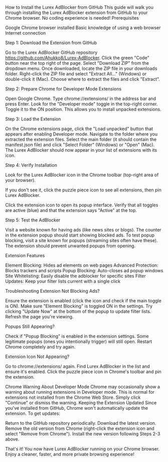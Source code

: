 How to Install the Lurex AdBlocker from GitHub
This guide will walk you through installing the Lurex AdBlocker extension from GitHub to your Chrome browser. No coding experience is needed!
Prerequisites

Google Chrome browser installed
Basic knowledge of using a web browser
Internet connection

Step 1: Download the Extension from GitHub

Go to the Lurex AdBlocker GitHub repository https://github.com/Ahukko8/Lurex-AdBlocker.
Click the green "Code" button near the top right of the page.
Select "Download ZIP" from the dropdown menu.
Once downloaded, locate the ZIP file in your downloads folder.
Right-click the ZIP file and select "Extract All..." (Windows) or double-click it (Mac).
Choose where to extract the files and click "Extract".

Step 2: Prepare Chrome for Developer Mode Extensions

Open Google Chrome.
Type chrome://extensions/ in the address bar and press Enter.
Look for the "Developer mode" toggle in the top-right corner.
Toggle it to the ON position. This allows you to install unpacked extensions.

Step 3: Load the Extension

On the Chrome extensions page, click the "Load unpacked" button that appears after enabling Developer mode.
Navigate to the folder where you extracted the extension files.
Select the main folder (it should contain the manifest.json file) and click "Select Folder" (Windows) or "Open" (Mac).
The Lurex AdBlocker should now appear in your list of extensions with its icon.

Step 4: Verify Installation

Look for the Lurex AdBlocker icon in the Chrome toolbar (top-right area of your browser).

If you don't see it, click the puzzle piece icon to see all extensions, then pin Lurex AdBlocker.


Click the extension icon to open its popup interface.
Verify that all toggles are active (blue) and that the extension says "Active" at the top.

Step 5: Test the AdBlocker

Visit a website known for having ads (like news sites or blogs).
The counter in the extension popup should start showing blocked ads.
To test popup blocking, visit a site known for popups (streaming sites often have these).
The extension should prevent unwanted popups from opening.

Extension Features

Element Blocking: Hides ad elements on web pages
Advanced Protection: Blocks trackers and scripts
Popup Blocking: Auto-closes ad popup windows
Site Whitelisting: Easily disable the adblocker for specific sites
Filter Updates: Keep your filter lists current with a single click

Troubleshooting
Extension Not Blocking Ads?

Ensure the extension is enabled (click the icon and check if the main toggle is ON).
Make sure "Element Blocking" is toggled ON in the settings.
Try clicking "Update Now" at the bottom of the popup to update filter lists.
Refresh the page you're viewing.

Popups Still Appearing?

Check if "Popup Blocking" is enabled in the extension settings.
Some legitimate popups (ones you intentionally trigger) will still open.
Restart Chrome completely and try again.

Extension Icon Not Appearing?

Go to chrome://extensions/ again.
Find Lurex AdBlocker in the list and ensure it's enabled.
Click the puzzle piece icon in Chrome's toolbar and pin the extension.

Chrome Warning About Developer Mode
Chrome may occasionally show a warning about running extensions in Developer mode. This is normal for extensions not installed from the Chrome Web Store. Simply click "Continue" or dismiss the warning.
Keeping the Extension Updated
Since you've installed from GitHub, Chrome won't automatically update the extension. To get updates:

Return to the GitHub repository periodically.
Download the latest version.
Remove the old version from Chrome (right-click the extension icon and select "Remove from Chrome").
Install the new version following Steps 2-3 above.


That's it! You now have Lurex AdBlocker running on your Chrome browser. Enjoy a cleaner, faster, and more private browsing experience!
